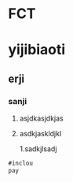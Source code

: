 # FCT

# yijibiaoti
## erji
### sanji

1. asjdkasjdkjas
2. asdkjaskldjkl
    
    1.sadkjlsadj


```java
#inclou
pay

```







